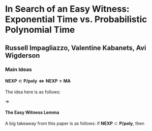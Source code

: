 # In Search of an Easy Witness: Exponential Time vs. Probabilistic Polynomial Time

## Russell Impagliazzo, Valentine Kabanets, Avi Wigderson

### Main Ideas

#### $\textbf{NEXP}\subset\textbf{P/poly}\Leftrightarrow\textbf{NEXP}=\textbf{MA}$

The idea here is as follows:

$\Rightarrow$

#### The Easy Witness Lemma

A big takeaway from this paper is as follows: if $\textbf{NEXP}\subset\textbf{P/poly}$, then
